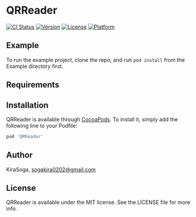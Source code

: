 # QRReader

[![CI Status](https://img.shields.io/travis/KiraSoga/QRReader.svg?style=flat)](https://travis-ci.org/KiraSoga/QRReader)
[![Version](https://img.shields.io/cocoapods/v/QRReader.svg?style=flat)](https://cocoapods.org/pods/QRReader)
[![License](https://img.shields.io/cocoapods/l/QRReader.svg?style=flat)](https://cocoapods.org/pods/QRReader)
[![Platform](https://img.shields.io/cocoapods/p/QRReader.svg?style=flat)](https://cocoapods.org/pods/QRReader)

## Example

To run the example project, clone the repo, and run `pod install` from the Example directory first.

## Requirements

## Installation

QRReader is available through [CocoaPods](https://cocoapods.org). To install
it, simply add the following line to your Podfile:

```ruby
pod 'QRReader'
```

## Author

KiraSoga, sogakira0202@gmail.com

## License

QRReader is available under the MIT license. See the LICENSE file for more info.
